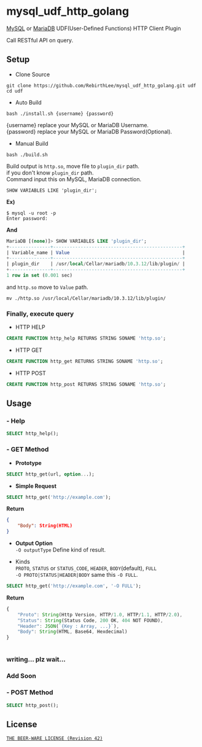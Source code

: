 # mysql_udf_http_golang
[MySQL](https://dev.mysql.com/) or [MariaDB](https://mariadb.com/) UDF(User-Defined Functions) HTTP Client Plugin

Call RESTful API on query.

Setup 
---
- Clone Source
```shell
git clone https://github.com/RebirthLee/mysql_udf_http_golang.git udf
cd udf
```

- Auto Build
```shell
bash ./install.sh {username} {password}
```

{username} replace your MySQL or MariaDB Username.  
{password} replace your MySQL or MariaDB Password(Optional).

- Manual Build
```shell
bash ./build.sh
```
Build output is `http.so`, move file to `plugin_dir` path.   
if you don't know `plugin_dir` path.  
Command input this on MySQL, MariaDB connection.

```query
SHOW VARIABLES LIKE 'plugin_dir';
```

**Ex)**
```shell
$ mysql -u root -p
Enter password: 
```
**And**
```sql
MariaDB [(none)]> SHOW VARIABLES LIKE 'plugin_dir';
+---------------+-----------------------------------------------+
| Variable_name | Value                                         |
+---------------+-----------------------------------------------+
| plugin_dir    | /usr/local/Cellar/mariadb/10.3.12/lib/plugin/ |
+---------------+-----------------------------------------------+
1 row in set (0.001 sec)
```

and `http.so` move to `Value` path.
```shell
mv ./http.so /usr/local/Cellar/mariadb/10.3.12/lib/plugin/
```
### Finally, execute query

- HTTP HELP
```sql
CREATE FUNCTION http_help RETURNS STRING SONAME 'http.so';
```
- HTTP GET
```sql
CREATE FUNCTION http_get RETURNS STRING SONAME 'http.so';
```
- HTTP POST
```sql
CREATE FUNCTION http_post RETURNS STRING SONAME 'http.so';
```


Usage
---

### - Help

```sql
SELECT http_help();
```

### - GET Method

- **Prototype**
```sql
SELECT http_get(url, option...);
```   

- **Simple Request**
```sql
SELECT http_get('http://example.com');
```
**Return**
```json
{
    "Body": String(HTML)
}
```

- **Output Option**  
`-O outputType`	Define kind of result.

- Kinds  
`PROTO`, `STATUS` or `STATUS_CODE`, `HEADER`, `BODY`(default), `FULL`    
`-O PROTO|STATUS|HEADER|BODY` same this `-O FULL`.

```sql
SELECT http_get('http://example.com', '-O FULL');
```
**Return**
```javascript
{
    "Proto": String(Http Version, HTTP/1.0, HTTP/1.1, HTTP/2.0),
    "Status": String(Status Code, 200 OK, 404 NOT FOUND),
    "Header": JSON(`{Key : Array, ...}`),
    "Body": String(HTML, Base64, Hexdecimal)
}
```
#
#
#
#
### writing...  plz wait...
### Add Soon
### - POST Method
```sql
SELECT http_post();
```
  
License
---
[`THE BEER-WARE LICENSE (Revision 42)`](http://en.wikipedia.org/wiki/Beerware)